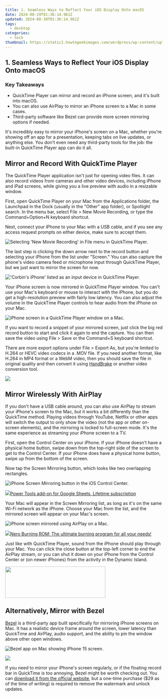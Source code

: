 ```yaml
---
title: 1. Seamless Ways to Reflect Your iOS Display Onto macOS
date: 2024-08-29T01:36:14.961Z
updated: 2024-08-30T01:36:14.961Z
tags:
  - desktop
categories:
  - tech
thumbnail: https://static1.howtogeekimages.com/wordpress/wp-content/uploads/2024/02/recording.jpg
---
```


## 1. Seamless Ways to Reflect Your iOS Display Onto macOS

### Key Takeaways

* QuickTime Player can mirror and record an iPhone screen, and it's built into macOS.
* You can also use AirPlay to mirror an iPhone screen to a Mac in some cases.
* Third-party software like Bezel can provide more screen mirroring options if needed.

 It's incredibly easy to mirror your iPhone's screen on a Mac, whether you're showing off an app for a presentation, keeping tabs on live updates, or anything else. You don't even need any third-party tools for the job: the built-in QuickTime Player app can do it all.

##  Mirror and Record With QuickTime Player

 The QuickTime Player application isn't just for opening video files. It can also record videos from cameras and other video devices, including iPhone and iPad screens, while giving you a live preview with audio in a resizable window.

 First, open QuickTime Player on your Mac from the Applications folder, the Launchpad in the Dock (usually in the "Other" app folder), or Spotlight search. In the menu bar, select File > New Movie Recording, or type the Command+Option+N keyboard shortcut.

 Next, connect your iPhone to your Mac with a USB cable, and if you see any access request prompts on either device, make sure to accept them.

![Selecting 'New Movie Recording' in File menu in QuickTime Player.](https://static1.howtogeekimages.com/wordpress/wp-content/uploads/2024/02/clipboard-feb-5-2024-at-2-17-pm.png) 

 The last step is clicking the down arrow next to the record button and selecting your iPhone from the list under "Screen." You can also capture the phone's video camera feed or microphone input through QuickTime Player, but we just want to mirror the screen for now.

!['Corbin's iPhone' listed as an input device in QuickTime Player.](https://static1.howtogeekimages.com/wordpress/wp-content/uploads/2024/02/clipboard-feb-5-2024-at-2-25-pm.png) 

 Your iPhone screen is now mirrored in QuickTime Player window. You can't use your Mac's keyboard or mouse to interact with the iPhone, but you do get a high-resolution preview with fairly low latency. You can also adjust the volume in the QuickTime Player controls to hear audio from the iPhone on your Mac.

![iPhone screen in a QuickTime Player window on a Mac.](https://static1.howtogeekimages.com/wordpress/wp-content/uploads/2024/02/clipboard-feb-5-2024-at-2-44-pm.png) 

 If you want to record a snippet of your mirrored screen, just click the big red record button to start and click it again to end the capture. You can then save the video using File > Save or the Command+S keyboard shortcut.

 There are more export options under File > Export As, but you're limited to H.264 or HEVC video codecs in a .MOV file. If you need another format, like H.264 in MP4 format or a WebM video, then you should save the file in original quality and then convert it using [HandBrake](https://handbrake.fr/) or another video conversion tool.

<!-- affiliate ads begin -->
<a href="https://shop.systoolsgroup.com/affiliate.php?ACCOUNT=SYSTOOBY&AFFILIATE=108875&PATH=https%3A%2F%2Fwww.systoolsgroup.com%3FAFFILIATE%3D108875%26RESOURCE%3DSysTools%2BSQL%2BRecovery"><img src="https://www.systoolsgroup.com/box/sql-recovery.png" border="0"></a>
<!-- affiliate ads end -->
##  Mirror Wirelessly With AirPlay

 If you don't have a USB cable around, you can also use AirPlay to stream your iPhone's screen to the Mac, but it works a bit differently than the QuickTime method. Playing videos through YouTube, Netflix or other apps will switch the output to only show the video (not the app or other on-screen elements), and the mirroring is locked to full-screen mode. It's the same experience as streaming your iPhone screen to a TV.

 First, open the Control Center on your iPhone. If your iPhone doesn't have a physical home button, swipe down from the top-right side of the screen to get to the Control Center. If your iPhone does have a physical home button, swipe up from the bottom of the screen.

 Now tap the Screen Mirroring button, which looks like two overlapping rectangles.

![iPhone Screen Mirroring button in the iOS Control Center.](https://static1.howtogeekimages.com/wordpress/wp-content/uploads/2024/02/img_ca88b2d069d6-1.jpeg) 

<!-- affiliate ads begin -->
<a href="https://secure.2checkout.com/order/checkout.php?PRODS=4726807&QTY=1&AFFILIATE=108875&CART=1"><img src="https://secure.avangate.com/images/merchant/c14a8df1e1b4d5297e9cb30cb34d5a00/products/copy_copy_power-tools-48.png" border="0">Power Tools add-on for Google Sheets, Lifetime subscription</a>
<!-- affiliate ads end -->
 Your Mac will appear in the Screen Mirroring list, as long as it's on the same Wi-Fi network as the iPhone. Choose your Mac from the list, and the mirrored screen will appear on your Mac's screen.

![iPhone screen mirrored using AirPlay on a Mac.](https://static1.howtogeekimages.com/wordpress/wp-content/uploads/2024/02/iphone.jpg) 

<!-- affiliate ads begin -->
<a href="https://store.nero.com/order/checkout.php?PRODS=39694080&QTY=1&AFFILIATE=108875&CART=1"><img src="http://cdnwww.nero.com/nero-com-wAssets/img/banners/2023/nbr/fire/Screenshot_1red_gb.jpg" border="0">Nero Burning ROM:
The ultimate burning program for all your needs!</a>
<!-- affiliate ads end -->
 Just like with QuickTime Player, sound from the iPhone should play through your Mac. You can click the close button at the top-left corner to end the AirPlay stream, or you can shut it down on your iPhone from the Control Center or (on newer iPhones) from the activity in the Dynamic Island.

<!-- affiliate ads begin -->
<a href="https://godlikehost.sjv.io/c/5597632/1920054/21774" target="_top" id="1920054"><img src="//a.impactradius-go.com/display-ad/21774-1920054" border="0" alt="" width="320" height="100"/></a><img height="0" width="0" src="https://imp.pxf.io/i/5597632/1920054/21774" style="position:absolute;visibility:hidden;" border="0" />
<!-- affiliate ads end -->
##  Alternatively, Mirror with Bezel

[Bezel](https://getbezel.app/) is a third-party app built specifically for mirroring iPhone screens on Mac. It has a realistic device frame around the screen, lower latency than QuickTime and AirPlay, audio support, and the ability to pin the window above other open windows.

![Bezel app on Mac showing iPhone 15 screen.](https://static1.howtogeekimages.com/wordpress/wp-content/uploads/2024/02/clipboard-feb-5-2024-at-3-37-pm.png) 

<!-- affiliate ads begin -->
<a href="https://shop.copernic.com/order/checkout.php?PRODS=41033101&QTY=1&AFFILIATE=108875&CART=1"><img src="https://secure.2checkout.com/images/merchant/8d30aa96e72440759f74bd2306c1fa3d/Copernic-2023-Affiliate-728x90-Elite.png" border="0"></a>
<!-- affiliate ads end -->
 If you need to mirror your iPhone's screen regularly, or if the floating record bar in QuickTime is too annoying, Bezel might be worth checking out. You can [download it from the official website](https://getbezel.app/), but a one-time purchase ($29 as of the time of writing) is required to remove the watermark and unlock updates.

<ins class="adsbygoogle"
     style="display:block"
     data-ad-format="autorelaxed"
     data-ad-client="ca-pub-7571918770474297"
     data-ad-slot="1223367746"></ins>



<ins class="adsbygoogle"
     style="display:block"
     data-ad-client="ca-pub-7571918770474297"
     data-ad-slot="8358498916"
     data-ad-format="auto"
     data-full-width-responsive="true"></ins>


